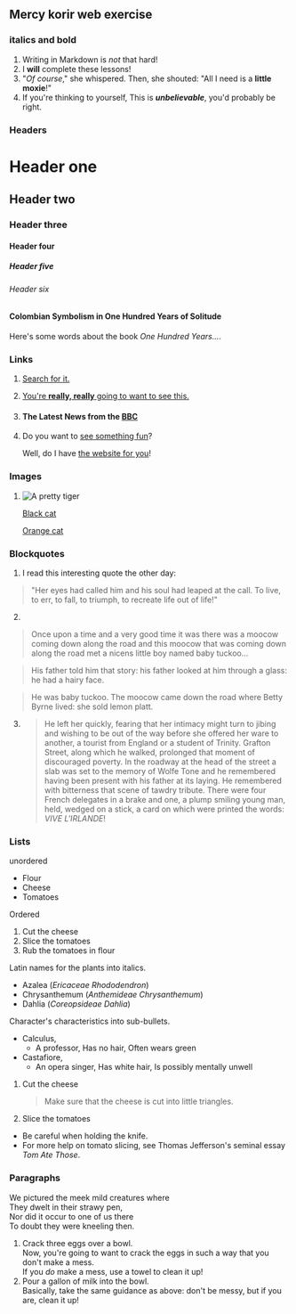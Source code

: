 ## Mercy korir web exercise

### italics and bold

1. Writing in Markdown is _not_ that hard!
2. I **will** complete these lessons!
3. "_Of course_," she whispered. Then, she shouted: "All I need is a **little moxie**!"
4. If you're thinking to yourself, This is **_unbelievable_**, you'd probably be right.

### Headers
 
# Header one
## Header two
### Header three
#### Header four
##### Header five
###### Header six

 #### Colombian Symbolism in One Hundred Years of Solitude

Here's some words about the book _One Hundred Years..._.

### Links
1. [Search for it.](https://www.google.com/)
2. [You're **really, really** going to want to see this.](https://dailykitten.com)
3. #### The Latest News from the [BBC](https://www.bbc.com/news)
4. Do you want to [see something fun][a fun place]?

   Well, do I have [the website for you][another fun place]!

[a fun place]: www.zombo.com
[another fun place]: www.stumbleupon.com


### Images
1. ![A pretty tiger](https://upload.wikimedia.org/wikipedia/commons/5/56/Tiger.50.jpg)

    [Black cat][Black]

    [Orange cat][Orange]

[Black]: https://upload.wikimedia.org/wikipedia/commons/a/a3/81_INF_DIV_SSI.jpg

[Orange]: https://icons.iconarchive.com/icons/google/noto-emoji-animals-nature/256/22221-cat-icon.png

### Blockquotes
1. I read this interesting quote the other day:

>"Her eyes had called him and his soul had leaped at the call. To live, to err, to fall, to triumph, to recreate life out of life!"
2. 
>Once upon a time and a very good time it was there was a moocow coming down along the road and this moocow that was coming down along the road met a nicens little boy named baby tuckoo...

>His father told him that story: his father looked at him through a glass: he had a hairy face.

>He was baby tuckoo. The moocow came down the road where Betty Byrne lived: she sold lemon platt.
3. >He left her quickly, fearing that her intimacy might turn to jibing and wishing to be out of the way before she offered her ware to another, a tourist from England or a student of Trinity. Grafton Street, along which he walked, prolonged that moment of discouraged poverty. In the roadway at the head of the street a slab was set to the memory of Wolfe Tone and he remembered having been present with his father at its laying. He remembered with bitterness that scene of tawdry tribute. There were four French delegates in a brake and one, a plump smiling young man, held, wedged on a stick, a card on which were printed the words: _VIVE L'IRLANDE_!

### Lists
unordered
* Flour
* Cheese
* Tomatoes

Ordered

1. Cut the cheese
2. Slice the tomatoes
3. Rub the tomatoes in flour

Latin names for the plants into italics.
* Azalea (_Ericaceae Rhododendron_)
* Chrysanthemum (_Anthemideae Chrysanthemum_)
* Dahlia (_Coreopsideae Dahlia_)

Character's characteristics into sub-bullets.
* Calculus,
  * A professor, Has no hair, Often wears green
* Castafiore,
  * An opera singer, Has white hair, Is possibly mentally unwell

1. Cut the cheese

   >Make sure that the cheese is cut into little triangles.

2. Slice the tomatoes

  * Be careful when holding the knife.
  * For more help on tomato slicing, see Thomas  Jefferson's seminal essay _Tom Ate Those_.

  ### Paragraphs
  We pictured the meek mild creatures where  
They dwelt in their strawy pen,  
Nor did it occur to one of us there  
To doubt they were kneeling then.  

1. Crack three eggs over a bowl.  
Now, you're going to want to crack the eggs in such a way that you don't make a mess.  
If you _do_ make a mess, use a towel to clean it up!  
2. Pour a gallon of milk into the bowl.  
Basically, take the same guidance as above: don't be messy, but if you are, clean it up!  





 





